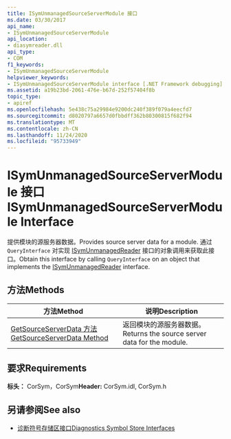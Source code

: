 ```yaml
---
title: ISymUnmanagedSourceServerModule 接口
ms.date: 03/30/2017
api_name:
- ISymUnmanagedSourceServerModule
api_location:
- diasymreader.dll
api_type:
- COM
f1_keywords:
- ISymUnmanagedSourceServerModule
helpviewer_keywords:
- ISymUnmanagedSourceServerModule interface [.NET Framework debugging]
ms.assetid: a19b23bd-2061-476e-b67d-252f57404f8b
topic_type:
- apiref
ms.openlocfilehash: 5e438c75a29984e9200dc240f389f079a4eecfd7
ms.sourcegitcommit: d8020797a6657d0fbbdff362b80300815f682f94
ms.translationtype: MT
ms.contentlocale: zh-CN
ms.lasthandoff: 11/24/2020
ms.locfileid: "95733949"
---
```

# <a name="isymunmanagedsourceservermodule-interface"></a><span data-ttu-id="d497b-102">ISymUnmanagedSourceServerModule 接口</span><span class="sxs-lookup"><span data-stu-id="d497b-102">ISymUnmanagedSourceServerModule Interface</span></span>

<span data-ttu-id="d497b-103">提供模块的源服务器数据。</span><span class="sxs-lookup"><span data-stu-id="d497b-103">Provides source server data for a module.</span></span> <span data-ttu-id="d497b-104">通过 `QueryInterface` 对实现 [ISymUnmanagedReader](isymunmanagedreader-interface.md) 接口的对象调用来获取此接口。</span><span class="sxs-lookup"><span data-stu-id="d497b-104">Obtain this interface by calling `QueryInterface` on an object that implements the [ISymUnmanagedReader](isymunmanagedreader-interface.md) interface.</span></span>  
  
## <a name="methods"></a><span data-ttu-id="d497b-105">方法</span><span class="sxs-lookup"><span data-stu-id="d497b-105">Methods</span></span>  
  
|<span data-ttu-id="d497b-106">方法</span><span class="sxs-lookup"><span data-stu-id="d497b-106">Method</span></span>|<span data-ttu-id="d497b-107">说明</span><span class="sxs-lookup"><span data-stu-id="d497b-107">Description</span></span>|  
|------------|-----------------|  
|[<span data-ttu-id="d497b-108">GetSourceServerData 方法</span><span class="sxs-lookup"><span data-stu-id="d497b-108">GetSourceServerData Method</span></span>](isymunmanagedsourceservermodule-getsourceserverdata-method.md)|<span data-ttu-id="d497b-109">返回模块的源服务器数据。</span><span class="sxs-lookup"><span data-stu-id="d497b-109">Returns the source server data for the module.</span></span>|  
  
## <a name="requirements"></a><span data-ttu-id="d497b-110">要求</span><span class="sxs-lookup"><span data-stu-id="d497b-110">Requirements</span></span>  

 <span data-ttu-id="d497b-111">**标头：** CorSym，CorSym</span><span class="sxs-lookup"><span data-stu-id="d497b-111">**Header:** CorSym.idl, CorSym.h</span></span>  
  
## <a name="see-also"></a><span data-ttu-id="d497b-112">另请参阅</span><span class="sxs-lookup"><span data-stu-id="d497b-112">See also</span></span>

- [<span data-ttu-id="d497b-113">诊断符号存储区接口</span><span class="sxs-lookup"><span data-stu-id="d497b-113">Diagnostics Symbol Store Interfaces</span></span>](diagnostics-symbol-store-interfaces.md)
